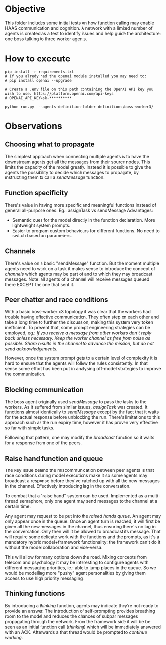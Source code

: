 # Objective
This folder includes some initial tests on how function calling may enable HAAS communication and cognition. A network with a limited number of agents is created as a test to identify issues and help guide the architecture: one boss talking to three worker agents.

# How to execute
```
pip install -r requirements.txt
# If you alredy had the openai module installed you may need to:
# pip install openai --upgrade

# Create a .env file on this path containing the OpenAI API key you wish to use. https://platform.openai.com/api-keys
# OPENAI_API_KEY=sk-**********

python run.py  --agents-definition-folder definitions/boss-worker3/
```

# Observations
## Choosing what to propagate
The simplest approach when connecting multiple agents is to have the downstream agents get all the messages from their source nodes. This limits the capacity of the model greatly.
Instead it is possible to give the agents the possibility to decide which messages to propagate, by instructing them to call a *sendMessage* function.

## Function specificity
There's value in having more specific and meaningful functions instead of general all-purpose ones. Eg.: assignTask vs sendMessage
Advantages:
- Semantic cues for the model directly in the function declaration. More lightweight system prompts.
- Easier to program custom behaviours for different functions. No need to switch based on parameters.

## Channels
There's value on a basic "sendMessage" function. But the moment multiple agents need to work on a task it makes sense to introduce the concept of *channels* which agents may be part of and to which they may broadcast messages.
Note: all agents of a channel will receive messages queued there EXCEPT the one that sent it.

## Peer chatter and race conditions
With a basic boss-worker x3 topology it was clear that the workers had trouble having effective communication. They often step on each other and take a long time to further the discussion, making this system very token inefficient.
To prevent that, some prompt engineering strategies can be employed, eg.: *If you receive a message from other workers don't reply back unless necessary. Keep the worker channel as free from noise as possible. Share results in the channel to advance the mission, but do not send acknowledgements.*

However, once the system prompt gets to a certain level of complexity it is hard to ensure that the agents will follow the rules consistently. In that sense some effort has been put in analysing off-model strategies to improve the communication.

## Blocking communication
The boss agent originally used *sendMessage* to pass the tasks to the workers. As it suffered from similar issues, *assignTask* was created. It functions almost identically to *sendMessage* except by the fact that it waits for the actual response before unblocking the run.
There's limitations to this approach such as the run expiry time, however it has proven very effective so far with simple tasks.

Following that pattern, one may modify the *broadcast* function so it waits for a response from one of the peers. 

## Raise hand function and queue
The key issue behind the miscommunication between peer agents is that race conditions during model executions make it so some agents may broadcast a response before they've catched up with all the new messages in the channel. Effectively introducing lag in the conversation.

To combat that a "raise hand" system can be used. Implemented as a multi-thread semaphore, only one agent may send messages to the channel at a certain time.

Any agent may request to be put into the *raised hands queue*. An agent may only appear once in the queue.
Once an agent turn is reached, it will first be given all the new messages in the channel, thus ensuring there's no lag in the conversation. Only then will it be allowed to broadcast its message.
That will require some delicate work with the functions and the prompts, as it's a mandatory hybrid model+framework functionality: the framework can't do it without the model collaboration and vice-versa. 

This will allow for many options down the road. Mixing concepts from telecom and psychology it may be interesting to configure agents with different messaging priorities, ie.: able to jump places in the queue. So we would be modelling more "pushy" agent personalities by giving them access to use high priority messaging.

## Thinking functions
By introducing a *thinking* function, agents may indicate they’re not ready to provide an answer. The introduction of self-prompting provides breathing room to the model and reduces the chances of subpar messages propagating through the network. 
From the framework side it will be be seen as an initial function call (*thinking*) which will be immediately answered with an ACK. Afterwards a that thread would be prompted to *continue working*.